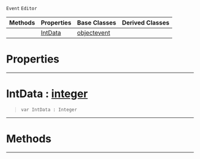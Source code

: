  `Event` `Editor`



|Methods|Properties|Base Classes|Derived Classes|
|---|---|---|---|
| |[ IntData](https://github.com/ZilchEngine/ZilchDocs/blob/master/code_reference/class_reference/rotationbasisgizmoinitializationevent.markdown#intdata-zero-engine-docu)|[objectevent](https://github.com/ZilchEngine/ZilchDocs/blob/master/code_reference/class_reference/objectevent.markdown)| |


 #  Properties


---  
 #  IntData : [integer](https://github.com/ZilchEngine/ZilchDocs/blob/master/code_reference/nada_base_types/integer.markdown)

> 
> ``` lang=cpp, name=Nada
> var IntData : Integer


---  
 #  Methods


---  
 

 